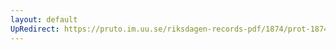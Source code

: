```yaml
---
layout: default
UpRedirect: https://pruto.im.uu.se/riksdagen-records-pdf/1874/prot-1874--fk--129/prot-1874--fk--129_001.pdf
---
```

